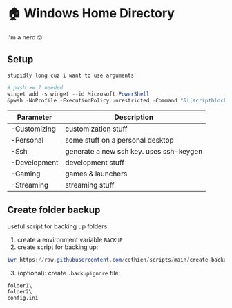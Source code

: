 # 🏠 Windows Home Directory

i'm a nerd :nerd_face:

## Setup

`stupidly long cuz i want to use arguments`

```powershell
# pwsh >= 7 needed
winget add -s winget --id Microsoft.PowerShell
&pwsh -NoProfile -ExecutionPolicy unrestricted -Command "&([scriptblock]::Create((Invoke-WebRequest -UseBasicParsing 'https://raw.githubusercontent.com/Cethien/setups/main/setup-windows.ps1'))) <parameters>"
```

| Parameter    | Description                             |
| ------------ | --------------------------------------- |
| -Customizing | customization stuff                     |
| -Personal    | some stuff on a personal desktop        |
| -Ssh         | generate a new ssh key. uses ssh-keygen |
| -Development | development stuff                       |
| -Gaming      | games & launchers                       |
| -Streaming   | streaming stuff                         |

## Create folder backup

useful script for backing up folders

1. create a environment variable `BACKUP`
2. create script for backing up:

```powershell
iwr https://raw.githubusercontent.com/cethien/scripts/main/create-backup.ps1 | iex
```

3. (optional): create `.backupignore` file:

```plaintext
folder1\
folder2\
config.ini
```
